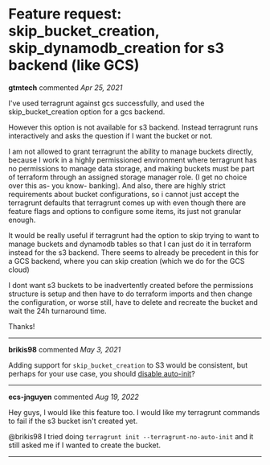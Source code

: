 # Feature request: skip_bucket_creation, skip_dynamodb_creation for s3 backend (like GCS)

**gtmtech** commented *Apr 25, 2021*

I've used terragrunt against gcs successfully, and used the skip_bucket_creation option for a gcs backend. 

However this option is not available for s3 backend. Instead terragrunt runs interactively and asks the question if I want the bucket or not. 

I am not allowed to grant terragrunt the ability to manage buckets directly, because I work in a highly permissioned environment where terragrunt has no permissions to manage data storage, and making buckets must be part of terraform through an assigned storage manager role. (I get no choice over this as- you know- banking). And also, there are highly strict requirements about bucket configurations, so i cannot just accept the terragrunt defaults that terragrunt comes up with even though there are feature flags and options to configure some items, its just not granular enough. 

It would be really useful if terragrunt had the option to skip trying to want to manage buckets and dynamodb tables so that I can just do it in terraform instead for the s3 backend. There seems to already be precedent in this for a GCS backend, where you can skip creation (which we do for the GCS cloud)

I dont want s3 buckets to be inadvertently created before the permissions structure is setup and then have to do terraform imports and then change the configuration, or worse still, have to delete and recreate the bucket and wait the 24h turnaround time.

Thanks!
<br />
***


**brikis98** commented *May 3, 2021*

Adding support for `skip_bucket_creation` to S3 would be consistent, but perhaps for your use case, you should [disable auto-init](https://terragrunt.gruntwork.io/docs/reference/cli-options/#terragrunt-no-auto-init)?
***

**ecs-jnguyen** commented *Aug 19, 2022*

Hey guys, I would like this feature too. I would like my terragrunt commands to fail if the s3 bucket isn't created yet.

@brikis98 I tried doing `terragrunt init --terragrunt-no-auto-init` and it still asked me if I wanted to create the bucket.
***

